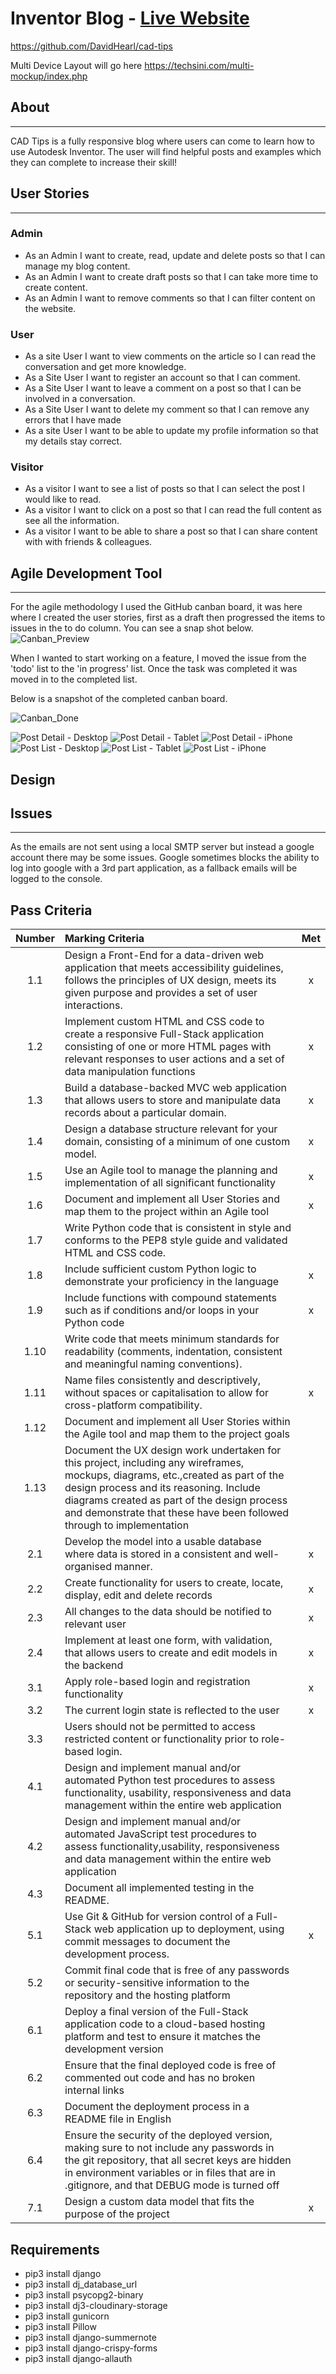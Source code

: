 # Inventor Blog - [Live Website](https://cad-tips.herokuapp.com/)

https://github.com/DavidHearl/cad-tips

Multi Device Layout will go here
https://techsini.com/multi-mockup/index.php

## About
---

CAD Tips is a fully responsive blog where users can come to learn how to use Autodesk Inventor.
The user will find helpful posts and examples which they can complete to increase their skill!

## User Stories
---

### Admin

- As an Admin I want to create, read, update and delete posts so that I can manage my blog content.
- As an Admin I want to create draft posts so that I can take more time to create content.
- As an Admin I want to remove comments so that I can filter content on the website.

### User

- As a site User I want to view comments on the article so I can read the conversation and get more knowledge.
- As a Site User I want to register an account so that I can comment.
- As a Site User I want to leave a comment on a post so that I can be involved in a conversation.
- As a Site User I want to delete my comment so that I can remove any errors that I have made
- As a site User I want to be able to update my profile information so that my details stay correct.

### Visitor

- As a visitor I want to see a list of posts so that I can select the post I would like to read.
- As a visitor I want to click on a post so that I can read the full content as see all the information.
- As a visitor I want to be able to share a post so that I can share content with with friends & colleagues.

## Agile Development Tool
---

For the agile methodology I used the GitHub canban board, it was here where I created the user stories, first as a draft then progressed the items to issues in the to do column. You can see a snap shot below.
![Canban_Preview](./media/Readme/Canban%20Board%20In%20Progress.PNG)

When I wanted to start working on a feature, I moved the issue from the 'todo' list to the 'in progress' list. Once the task was completed it was moved in to the completed list.

Below is a snapshot of the completed canban board.

![Canban_Done](./media/Readme/Canban%20Board%20Completed.png)






![Post Detail - Desktop](./media/Readme/Post%20Detail%20-%20Desktop.png)
![Post Detail - Tablet](./media/Readme/Post%20Detail%20-%20Tablet.png)
![Post Detail - iPhone](./media/Readme/Post%20Detail%20-%20iPhone.png)
![Post List - Desktop](./media/Readme/Post%20List%20-%20Desktop.png)
![Post List - Tablet](./media/Readme/Post%20List%20-%20Tablet.png)
![Post List - iPhone](./media/Readme/Post%20List%20-%20iPhone.png)

## Design



## Issues
---

As the emails are not sent using a local SMTP server but instead a google account there may be some issues. 
Google sometimes blocks the ability to log into google with a 3rd part application, as a fallback emails will be logged to the console.

## Pass Criteria

| Number | Marking Criteria | Met |
|:-:|:----------|:---:|
|1.1|Design a Front-End for a data-driven web application that meets accessibility guidelines, follows the principles of UX design, meets its given purpose and provides a set of user interactions.|x|
|1.2|Implement custom HTML and CSS code to create a responsive Full-Stack application consisting of one or more HTML pages with relevant responses to user actions and a set of data manipulation functions|x|
|1.3|Build a database-backed MVC web application that allows users to store and manipulate data records about a particular domain.|x|
|1.4|Design a database structure relevant for your domain, consisting of a minimum of one custom model.|x|
|1.5|Use an Agile tool to manage the planning and implementation of all significant functionality|x|
|1.6|Document and implement all User Stories and map them to the project within an Agile tool|x|
|1.7|Write Python code that is consistent in style and conforms to the PEP8 style guide and validated HTML and CSS code.||
|1.8|Include sufficient custom Python logic to demonstrate your proficiency in the language|x|
|1.9|Include functions with compound statements such as if conditions and/or loops in your Python code|x|
|1.10|Write code that meets minimum standards for readability (comments, indentation, consistent and meaningful naming conventions).||
|1.11|Name files consistently and descriptively, without spaces or capitalisation to allow for cross-platform compatibility.|x|
|1.12|Document and implement all User Stories within the Agile tool and map them to the project goals||
|1.13|Document the UX design work undertaken for this project, including any wireframes, mockups, diagrams, etc.,created as part of the design process and its reasoning. Include diagrams created as part of the design process and demonstrate that these have been followed through to implementation||
|2.1|Develop the model into a usable database where data is stored in a consistent and well-organised manner.|x|
|2.2|Create functionality for users to create, locate, display, edit and delete records|x|
|2.3|All changes to the data should be notified to relevant user|x|
|2.4|Implement at least one form, with validation, that allows users to create and edit models in the backend|x|
|3.1|Apply role-based login and registration functionality|x|
|3.2|The current login state is reflected to the user|x|
|3.3|Users should not be permitted to access restricted content or functionality prior to role-based login.||
|4.1|Design and implement manual and/or automated Python test procedures to assess functionality, usability, responsiveness and data management within the entire web application||
|4.2|Design and implement manual and/or automated JavaScript test procedures to assess functionality,usability, responsiveness and data management within the entire web application||
|4.3|Document all implemented testing in the README.||
|5.1|Use Git & GitHub for version control of a Full-Stack web application up to deployment, using commit messages to document the development process.|x|
|5.2|Commit final code that is free of any passwords or security-sensitive information to the repository and the hosting platform||
|6.1|Deploy a final version of the Full-Stack application code to a cloud-based hosting platform and test to ensure it matches the development version||
|6.2|Ensure that the final deployed code is free of commented out code and has no broken internal links||
|6.3|Document the deployment process in a README file in English||
|6.4|Ensure the security of the deployed version, making sure to not include any passwords in the git repository, that all secret keys are hidden in environment variables or in files that are in .gitignore, and that DEBUG mode is turned off||
|7.1|Design a custom data model that fits the purpose of the project|x|


## Requirements

- pip3 install django
- pip3 install dj_database_url
- pip3 install psycopg2-binary
- pip3 install dj3-cloudinary-storage
- pip3 install gunicorn
- pip3 install Pillow
- pip3 install django-summernote
- pip3 install django-crispy-forms
- pip3 install django-allauth